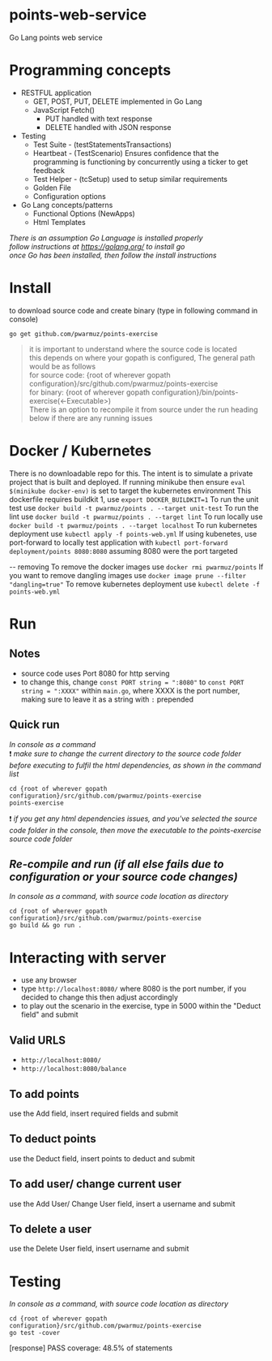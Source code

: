 # points-web-service

Go Lang points web service

# Programming concepts

-   RESTFUL application
    -   GET, POST, PUT, DELETE implemented in Go Lang
    -   JavaScript Fetch()
        -   PUT handled with text response
        -   DELETE handled with JSON response
-   Testing
    -   Test Suite - (testStatementsTransactions)
    -   Heartbeat - (TestScenario) Ensures confidence that the programming is functioning by concurrently using a ticker to get feedback
    -   Test Helper - (tcSetup) used to setup similar requirements
    -   Golden File
    -   Configuration options
-   Go Lang concepts/patterns
    -   Functional Options (NewApps)
    -   Html Templates
	
_There is an assumption Go Language is installed properly_  
_follow instructions at https://golang.org/ to install go_  
_once Go has been installed, then follow the install instructions_

# Install

to download source code and create binary (type in following command in console)

```
go get github.com/pwarmuz/points-exercise
```

> it is important to understand where the source code is located  
> this depends on where your gopath is configured, The general path would be as follows  
> for source code: {root of wherever gopath configuration}/src/github.com/pwarmuz/points-exercise  
> for binary: {root of wherever gopath configuration}/bin/points-exercise(<-Executable>)  
> There is an option to recompile it from source under the run heading below if there are any running issues

# Docker / Kubernetes
There is no downloadable repo for this. The intent is to simulate a private project that is built and deployed.
If running minikube then ensure ```eval $(minikube docker-env)``` is set to target the kubernetes environment
This dockerfile requires buildkit 1, use ```export DOCKER_BUILDKIT=1```
To run the unit test use ```docker build -t pwarmuz/points . --target unit-test```
To run the lint use ```docker build -t pwarmuz/points . --target lint```
To run locally use ```docker build -t pwarmuz/points . --target localhost```
To run kubernetes deployment use ```kubectl apply -f points-web.yml```
If using kubenetes, use port-forward to locally test application with ```kubectl port-forward deployment/points 8080:8080```
assuming 8080 were the port targeted

-- removing
To remove the docker images use ```docker rmi pwarmuz/points```
If you want to remove dangling images use ```docker image prune --filter "dangling=true"```
To remove kubernetes deployment use ```kubectl delete -f points-web.yml```

# Run

## Notes

-   source code uses Port 8080 for http serving
-   to change this, change `const PORT string = ":8080"` to `const PORT string = ":XXXX"` within `main.go`, where XXXX is the port number, making sure to leave it as a string with `:` prepended

## **Quick run**

_In console as a command_  
:exclamation: _make sure to change the current directory to the source code folder before executing to fulfil the html dependencies, as shown in the command list_

```
cd {root of wherever gopath configuration}/src/github.com/pwarmuz/points-exercise
points-exercise
```

:exclamation: _if you get any html dependencies issues, and you've selected the source code folder in the console, then move the executable to the points-exercise source code folder_

## _Re-compile and run (if all else fails due to configuration or your source code changes)_

_In console as a command, with source code location as directory_

```
cd {root of wherever gopath configuration}/src/github.com/pwarmuz/points-exercise
go build && go run .
```

# Interacting with server

-   use any browser
-   type `http://localhost:8080/` where 8080 is the port number, if you decided to change this then adjust accordingly
-   to play out the scenario in the exercise, type in 5000 within the "Deduct field" and submit

## Valid URLS

-   `http://localhost:8080/`
-   `http://localhost:8080/balance`

## To add points

use the Add field, insert required fields and submit

## To deduct points

use the Deduct field, insert points to deduct and submit

## To add user/ change current user

use the Add User/ Change User field, insert a username and submit

## To delete a user

use the Delete User field, insert username and submit

# Testing

_In console as a command, with source code location as directory_

```
cd {root of wherever gopath configuration}/src/github.com/pwarmuz/points-exercise
go test -cover
```

[response] PASS coverage: 48.5% of statements
